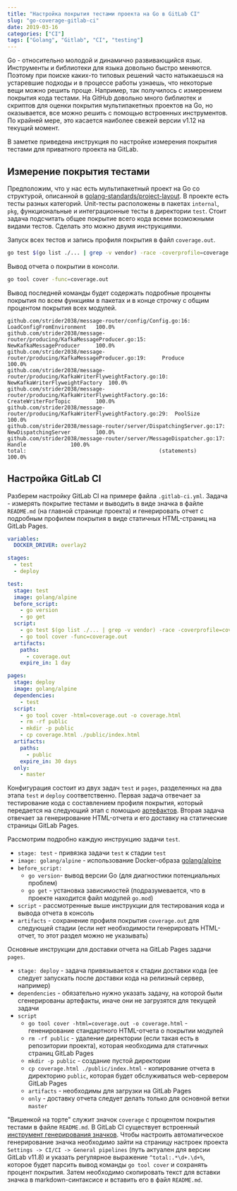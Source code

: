 ```yaml
---
title: "Настройка покрытия тестами проекта на Go в GitLab CI"
slug: "go-coverage-gitlab-ci"
date: 2019-03-16
categories: ["CI"]
tags: ["Golang", "Gitlab", "CI", "testing"]
---
```


Go - относительно молодой и динамично развивающийся язык. Инструменты и библиотеки для языка довольно быстро меняются. Поэтому при поиске каких-то типовых решений часто натыкаешься на устаревшие подходы и в процессе работы узнаешь, что некоторые вещи можно решить проще. Например, так получилось с измерением покрытия кода тестами. На GitHub довольно много библиотек и скриптов для оценки покрытия мультипакетных проектов на Go, но оказывается, все можно решить с помощью встроенных инструментов. По крайней мере, это касается наиболее свежей версии v1.12 на текущий момент.

В заметке приведена инструкция по настройке измерения покрытия тестами для приватного проекта на GitLab.

<!--more-->

## Измерение покрытия тестами

Предположим, что у нас есть мультипакетный проект на Go со структурой, описанной в [golang-standards/project-layout](https://github.com/golang-standards/project-layout). В проекте есть тесты разных категорий. Unit-тесты расположены в пакетах `internal`, `pkg`, функциональные и интеграционные тесты в директории `test`. Стоит задача подсчитать общее покрытие всего кода всеми возможными видами тестов. Сделать это можно двумя инструкциями.

Запуск всех тестов и запись профиля покрытия в файл `coverage.out`.

```bash
go test $(go list ./... | grep -v vendor) -race -coverprofile=coverage.out
```

Вывод отчета о покрытии в консоли.

```bash
go tool cover -func=coverage.out
```

Вывод последней команды будет содержать подробные проценты покрытия по всем функциям в пакетах и в конце строчку с общим процентом покрытия всех модулей.

```text
github.com/strider2038/message-router/config/Config.go:16:				LoadConfigFromEnvironment	100.0%
github.com/strider2038/message-router/producing/KafkaMessageProducer.go:15:		NewKafkaMessageProducer		100.0%
github.com/strider2038/message-router/producing/KafkaMessageProducer.go:19:		Produce				100.0%
github.com/strider2038/message-router/producing/KafkaWriterFlyweightFactory.go:10:	NewKafkaWriterFlyweightFactory	100.0%
github.com/strider2038/message-router/producing/KafkaWriterFlyweightFactory.go:16:	CreateWriterForTopic		100.0%
github.com/strider2038/message-router/producing/KafkaWriterFlyweightFactory.go:29:	PoolSize			100.0%
github.com/strider2038/message-router/server/DispatchingServer.go:17:			NewDispatchingServer		100.0%
github.com/strider2038/message-router/server/MessageDispatcher.go:17:			Handle				100.0%
total:											(statements)			100.0%
```

## Настройка GitLab CI

Разберем настройку GitLab CI на примере файла `.gitlab-ci.yml`. Задача - измерять покрытие тестами и выводить в виде значка в файле `README.md` (на главной странице проекта) и генерировать отчет с подробным профилем покрытия в виде статичных HTML-страниц на GitLab Pages.

```yaml
variables:
  DOCKER_DRIVER: overlay2

stages:
  - test
  - deploy

test:
  stage: test
  image: golang/alpine
  before_script:
    - go version
    - go get
  script:
    - go test $(go list ./... | grep -v vendor) -race -coverprofile=coverage.out
    - go tool cover -func=coverage.out
  artifacts:
    paths:
      - coverage.out
    expire_in: 1 day

pages:
  stage: deploy
  image: golang/alpine
  dependencies:
    - test
  script:
    - go tool cover -html=coverage.out -o coverage.html
    - rm -rf public
    - mkdir -p public
    - cp coverage.html ./public/index.html
  artifacts:
    paths:
      - public
    expire_in: 30 days
  only:
    - master
```

Конфигурация состоит из двух задач `test` и `pages`, разделенных на два этапа `test` и `deploy` соответственно. Первая задача отвечает за тестирование кода с составлением профиля покрытия, который передается на следующий этап с помощью [артефактов](https://docs.gitlab.com/ee/user/project/pipelines/job_artifacts.html). Вторая задача отвечает за генерирование HTML-отчета и его доставку на статические страницы GitLab Pages.

Рассмотрим подробно каждую инструкцию задачи `test`.

* `stage: test` - привязка задачи `test` к стадии `test`
* `image: golang/alpine` - использование Docker-образа [golang/alpine](https://hub.docker.com/_/golang)
* `before_script:`
  * `go version`- вывод версии Go (для диагностики потенциальных проблем)
  * `go get` - установка зависимостей (подразумевается, что в проекте находится файл модулей `go.mod`)
* `script` - рассмотренные выше инструкции для тестирования кода и вывода отчета в консоль
* `artifacts` - сохранение профиля покрытия `coverage.out` для следующей стадии (если нет необходимости генерировать HTML-отчет, то этот раздел можно не указывать)

Основные инструкции для доставки отчета на GitLab Pages задачи `pages`.

* `stage: deploy` - задача привязывается к стадии доставки кода (ее следует запускать после доставки кода на релизный сервер, например)
* `dependencies` - обязательно нужно указать задачу, на которой были сгенерированы артефакты, иначе они не загрузятся для текущей задачи
* `script`
  * `go tool cover -html=coverage.out -o coverage.html` - гененирование стандартного HTML-отчета о покрытии модулей
  * `rm -rf public` - удаление директории (если такая есть в репозитории проекта), которая необходима для статичных страниц GitLab Pages
  * `mkdir -p public` - создание пустой директории
  * `cp coverage.html ./public/index.html` - копирование отчета в директорию `public`, которая будет обслуживаться web-сервером GitLab Pages
  * `artifacts` - необходимы для загрузки на GitLab Pages
  * `only` - доставку отчета следует делать только для основной ветки `master`

"Вишенкой на торте" служит значок `coverage` с процентом покрытия тестами в файле `README.md`. В GitLab CI существует встроенный [инструмент генерирования значков](https://docs.gitlab.com/ee/user/project/pipelines/settings.html#test-coverage-parsing). Чтобы настроить автоматическое генерирование значка необходимо зайти на страницу настроек проекта `Settings -> CI/CI -> General pipelines` (путь актуален для версии GitLab v11.8) и указать регулярное выражение `^total:.*\d+.\d+%`, которое будет парсить вывод команды `go tool cover` и сохранять процент покрытия. Затем необходимо скопировать текст для вставки значка в markdown-синтаксисе и вставить его в файл `README.md`.
